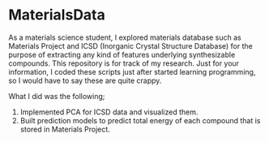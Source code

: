 # MaterialsData
As a materials science student, I explored materials database such as Materials Project and ICSD (Inorganic Crystal Structure Database) for the purpose of extracting any kind of features underlying synthesizable compounds. This repository is for track of my research.
Just for your information, I coded these scripts just after started learning programming, so I would have to say these are quite crappy.

What I did was the following;
1. Implemented PCA for ICSD data and visualized them.
2. Built prediction models to predict total energy of each compound that is stored in Materials Project.
